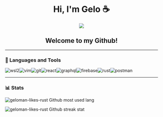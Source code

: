 <h1 align="center">Hi, I'm Gelo ☕</h1>

<p align="center">
  <img src="https://media.tenor.com/Z6gmDPeM6dgAAAAM/dance-moves.gif">
</p>

<h2 align="center">Welcome to my Github!</h2>

---

### 🧰 Languages and Tools

![wsl2](https://img.shields.io/badge/-wsl2-dd4814?&style=for-the-badge&logo=ubuntu&logoColor=white)![vim](https://img.shields.io/badge/-vim-darkgreen?&style=for-the-badge&logo=vim&logoColor=black)![git](https://img.shields.io/badge/-git-F1502F?&style=for-the-badge&logo=git&logoColor=white)![react](https://img.shields.io/badge/-React-3399FF?&style=for-the-badge&logo=react&logoColor=white)![graphql](https://img.shields.io/badge/-graphql-e535ab?&style=for-the-badge&logo=graphql&logoColor=white)![firebase](https://img.shields.io/badge/-Firebase-4c8bf5?&style=for-the-badge&&logo=firebase&logoColor=ffca28)![rust](https://img.shields.io/badge/-rust-2C384A?&style=for-the-badge&logo=rust&logoColor=white)![postman](https://img.shields.io/badge/-postman-EF5B25?&style=for-the-badge&&logo=postman&logoColor=white)

---

### 📊 Stats

![geloman-likes-rust Github most used lang](https://github-readme-stats.vercel.app/api/top-langs/?username=geloman-likes-rust&langs_count=8&layout=compact&theme=material-palenight&hide=html,css,scss)

![geloman-likes-rust Github streak stat](https://github-readme-streak-stats.herokuapp.com/?user=geloman-likes-rust&theme=buefy-dark&date_format=M%20j%5B%2C%20Y%5D)



